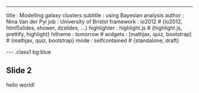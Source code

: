 ---
title       : Modelling galaxy clusters
subtitle    : using Bayesian analysis 
author      : Nina Van der Pyl
job         : University of Bristol
framework   : io2012        # {io2012, html5slides, shower, dzslides, ...}
highlighter : highlight.js  # {highlight.js, prettify, highlight}
hitheme     : tomorrow      # 
widgets     : [mathjax, quiz, bootstrap]            # {mathjax, quiz, bootstrap}
mode        : selfcontained # {standalone, draft}

--- .class1 bg:blue
## Slide 2
hello world!




